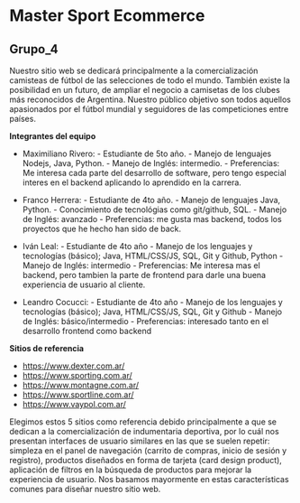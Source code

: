 # Master Sport Ecommerce
## Grupo_4 

Nuestro sitio web se dedicará principalmente a la comercialización camisteas de fútbol de las selecciones de todo el mundo. También existe la posibilidad en un futuro, de ampliar el negocio a camisetas de los clubes más reconocidos de Argentina. Nuestro público objetivo son todos aquellos apasionados por el fútbol mundial y seguidores de las competiciones entre países.


**Integrantes del equipo**

- Maximiliano Rivero: 
      - Estudiante de 5to año.
      - Manejo de lenguajes Nodejs, Java, Python.
      - Manejo de Inglés: intermedio.
      - Preferencias: Me interesa cada parte del desarrollo de software, pero tengo especial interes en el backend aplicando lo aprendido en la carrera.

- Franco Herrera:
      - Estudiante de 4to año.
      - Manejo de lenguajes Java, Python.
      - Conocimiento de tecnológias como git/github, SQL.
      - Manejo de Inglés: avanzado
      - Preferencias: me gusta mas backend, todos los proyectos que he hecho han sido de back.      

- Iván Leal:
      - Estudiante de 4to año
      - Manejo de los lenguajes y tecnologías (básico); Java, HTML/CSS/JS, SQL, Git y Github, Python
      - Manejo de Inglés: intermedio
      - Preferencias: Me interesa mas el backend, pero tambien la parte de frontend para darle una buena experiencia de usuario al cliente.

- Leandro Cocucci:
      - Estudiante de 4to año
      - Manejo de los lenguajes y tecnologías (básico); Java, HTML/CSS/JS, SQL, Git y Github
      - Manejo de Inglés: básico/intermedio
      - Preferencias: interesado tanto en el desarrollo frontend como backend


**Sitios de referencia**

- https://www.dexter.com.ar/
- https://www.sporting.com.ar/
- https://www.montagne.com.ar/
- https://www.sportline.com.ar/
- https://www.vaypol.com.ar/

Elegimos estos 5 sitios como referencia debido principalmente a que se dedican a la comercialización de indumentaria deportiva, por lo cuál nos presentan interfaces de usuario similares en las que se suelen repetir: simpleza en el panel de navegación (carrito de compras, inicio de sesión y registro), productos diseñados en forma de tarjeta (card design product), aplicación de filtros en la búsqueda de productos para mejorar la experiencia de usuario. Nos basamos mayormente en estas características comunes para diseñar nuestro sitio web.
